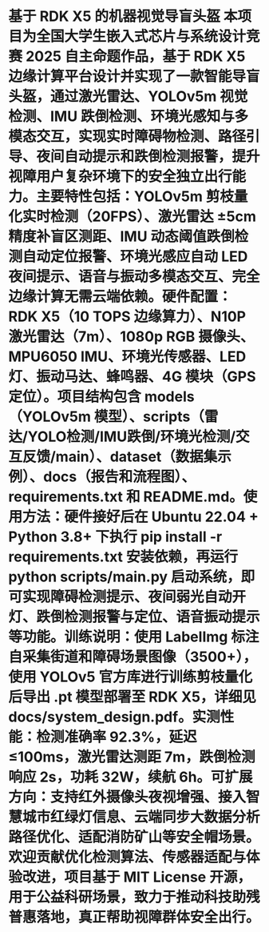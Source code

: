# 基于 RDK X5 的机器视觉导盲头盔 本项目为全国大学生嵌入式芯片与系统设计竞赛 2025 自主命题作品，基于 RDK X5 边缘计算平台设计并实现了一款智能导盲头盔，通过激光雷达、YOLOv5m 视觉检测、IMU 跌倒检测、环境光感知与多模态交互，实现实时障碍物检测、路径引导、夜间自动提示和跌倒检测报警，提升视障用户复杂环境下的安全独立出行能力。主要特性包括：YOLOv5m 剪枝量化实时检测（20FPS）、激光雷达 ±5cm 精度补盲区测距、IMU 动态阈值跌倒检测自动定位报警、环境光感应自动 LED 夜间提示、语音与振动多模态交互、完全边缘计算无需云端依赖。硬件配置：RDK X5（10 TOPS 边缘算力）、N10P 激光雷达（7m）、1080p RGB 摄像头、MPU6050 IMU、环境光传感器、LED 灯、振动马达、蜂鸣器、4G 模块（GPS 定位）。项目结构包含 models（YOLOv5m 模型）、scripts（雷达/YOLO检测/IMU跌倒/环境光检测/交互反馈/main）、dataset（数据集示例）、docs（报告和流程图）、requirements.txt 和 README.md。使用方法：硬件接好后在 Ubuntu 22.04 + Python 3.8+ 下执行 pip install -r requirements.txt 安装依赖，再运行 python scripts/main.py 启动系统，即可实现障碍检测提示、夜间弱光自动开灯、跌倒检测报警与定位、语音振动提示等功能。训练说明：使用 LabelImg 标注自采集街道和障碍场景图像（3500+），使用 YOLOv5 官方库进行训练剪枝量化后导出 .pt 模型部署至 RDK X5，详细见 docs/system_design.pdf。实测性能：检测准确率 92.3%，延迟 ≤100ms，激光雷达测距 7m，跌倒检测响应 2s，功耗 32W，续航 6h。可扩展方向：支持红外摄像头夜视增强、接入智慧城市红绿灯信息、云端同步大数据分析路径优化、适配消防矿山等安全帽场景。欢迎贡献优化检测算法、传感器适配与体验改进，项目基于 MIT License 开源，用于公益科研场景，致力于推动科技助残普惠落地，真正帮助视障群体安全出行。

